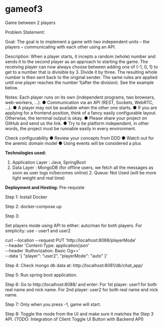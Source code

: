 # gameof3
Game between 2 players

Problem Statement:

Goal:
The goal is to implement a game with two independent units – the players –
communicating with each other using an API.

Description:
When a player starts, it incepts a random (whole) number and sends it to the
second
player as an approach to starting the game. The receiving player can now
always choose between adding one of {-1, 0, 1} to get to a number that is
divisible by 3. Divide it by three. The resulting whole number is then sent back
to the original sender.
The same rules are applied until one player reaches the number 1(after the
division). See the example below.

Notes:
Each player runs on its own (independent programs, two browsers,
web-workers, ...).
● Communication via an API (REST, Sockets, WebRTC, ...).
● A player may not be available when the other one starts.
● If you are applying for a frontend position, think of a fancy easily
configurable layout.
Otherwise, the terminal output is okay.
● Please share your project on GitHub and send us the link.
● Try to be platform independent, in other words, the project must be
runnable easily in every environment.


Check configurability
● Review your concepts from DDD
● Watch out for the anemic domain model
● Using events will be considered a plus



**Technologies used:**
1. Application Layer : Java, SpringBoot
2. Data Layer : MongoDB (for offline users, we fetch all the messages as soon as user logs in/becomes online) 2. Queue: Not Used (will be more light weight and real time)

**Deployment and Hosting:**
Pre-requiste

Step 1:
Install Docker

Step 2: docker-compose up

Step 3:

Set players mode using API to either: auto/man for both players.
For simplicity: use - user1 and user2


curl --location --request PUT 'http://localhost:8088/playerMode' \
--header 'Content-Type: application/json' \
--header 'Authorization: Basic Og==' \
--data '{
    "player": "user2",
    "playerMode": "auto"
}'

Step 4:
Check mongo db data at: http://localhost:8081/db/chat_app/

Step 5: 
Run spring boot application.

Step 6:
Go to http://localhost:8088/ and enter:
For 1st player: user1 for both real name and nick name.
For 2nd player: user2 for both real name and nick name.

Step 7: Only when you press -1, game will start.

Step 8: Toggle the mode from the UI and make sure it matches the Step 3 API. (TODO: Integration of Client Toggle UI Button with Backend API)



